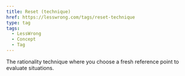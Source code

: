 ```yaml
---
title: Reset (technique)
href: https://lesswrong.com/tags/reset-technique
type: tag
tags:
  - LessWrong
  - Concept
  - Tag
---
```


The rationality technique where you choose a fresh reference point to evaluate situations.